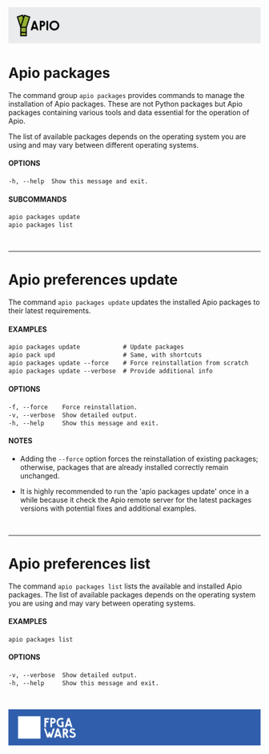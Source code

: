 ![](assets/apio-banner.svg)

# Apio packages

The command group `apio packages` provides commands to manage the
installation of Apio packages. These are not Python packages but Apio
packages containing various tools and data essential for the operation
of Apio.

The list of available packages depends on the operating system you are
using and may vary between different operating systems.

#### OPTIONS
```
-h, --help  Show this message and exit.
```

#### SUBCOMMANDS
```
apio packages update
apio packages list
```

<br>

-----

# Apio preferences update

The command `apio packages update` updates the installed Apio packages
to their latest requirements.

#### EXAMPLES
```
apio packages update            # Update packages
apio pack upd                   # Same, with shortcuts
apio packages update --force    # Force reinstallation from scratch
apio packages update --verbose  # Provide additional info
```

#### OPTIONS

```
-f, --force    Force reinstallation.
-v, --verbose  Show detailed output.
-h, --help     Show this message and exit.
```

#### NOTES

* Adding the `--force` option forces the reinstallation of existing
  packages; otherwise, packages that are already installed correctly
  remain unchanged.

* It is highly recommended to run the 'apio packages update' once in a
  while because it check the Apio remote server for the latest packages
  versions with potential fixes and additional examples.

<br>

-----

# Apio preferences list

The command `apio packages list` lists the available and installed
Apio packages. The list of available packages depends on the operating
system you are using and may vary between operating systems.

#### EXAMPLES
```
apio packages list
```

#### OPTIONS
```
-v, --verbose  Show detailed output.
-h, --help     Show this message and exit.
```


<br>

![](assets/fpgawars-banner.svg)